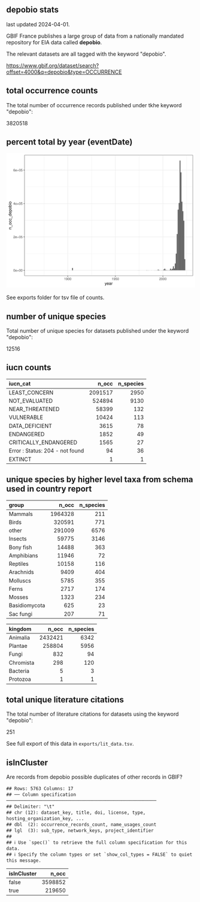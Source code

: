 ## depobio stats

last updated 2024-04-01.

GBIF France publishes a large group of data from a nationally mandated repository for EIA data called **depobio**.

The relevant datasets are all tagged with the keyword "depobio".

<https://www.gbif.org/dataset/search?offset=4000&q=depobio&type=OCCURRENCE>





## total occurrence counts



The total number of occurrence records published under tkhe keyword "depobio":

3820518

## percent total by year (eventDate)





![](https://raw.githubusercontent.com/jhnwllr/depobio-stats/main/plots/occ_by_year.png)

See exports folder for tsv file of counts.

## number of unique species



Total number of unique species for datasets published under the keyword "depobio":

12516

## iucn counts




|iucn_cat                        |   n_occ| n_species|
|:-------------------------------|-------:|---------:|
|LEAST_CONCERN                   | 2091517|      2950|
|NOT_EVALUATED                   |  524894|      9130|
|NEAR_THREATENED                 |   58399|       132|
|VULNERABLE                      |   10424|       113|
|DATA_DEFICIENT                  |    3615|        78|
|ENDANGERED                      |    1852|        49|
|CRITICALLY_ENDANGERED           |    1565|        27|
|Error : Status: 204 - not found |      94|        36|
|EXTINCT                         |       1|         1|

## unique species by higher level taxa from schema used in country report




|group         |   n_occ| n_species|
|:-------------|-------:|---------:|
|Mammals       | 1964328|       211|
|Birds         |  320591|       771|
|other         |  291009|      6576|
|Insects       |   59775|      3146|
|Bony fish     |   14488|       363|
|Amphibians    |   11946|        72|
|Reptiles      |   10158|       116|
|Arachnids     |    9409|       404|
|Molluscs      |    5785|       355|
|Ferns         |    2717|       174|
|Mosses        |    1323|       234|
|Basidiomycota |     625|        23|
|Sac fungi     |     207|        71|


|kingdom   |   n_occ| n_species|
|:---------|-------:|---------:|
|Animalia  | 2432421|      6342|
|Plantae   |  258804|      5956|
|Fungi     |     832|        94|
|Chromista |     298|       120|
|Bacteria  |       5|         3|
|Protozoa  |       1|         1|

## total unique literature citations



The total number of literature citations for datasets using the keyword "depobio":

251

See full export of this data in `exports/lit_data.tsv`.

## isInCluster

Are records from depobio possible duplicates of other records in GBIF?


```
## Rows: 5763 Columns: 17
## ── Column specification ────────────────────────────────────────────────────────
## Delimiter: "\t"
## chr (12): dataset_key, title, doi, license, type, hosting_organization_key, ...
## dbl  (2): occurrence_records_count, name_usages_count
## lgl  (3): sub_type, network_keys, project_identifier
## 
## ℹ Use `spec()` to retrieve the full column specification for this data.
## ℹ Specify the column types or set `show_col_types = FALSE` to quiet this message.
```



|isInCluster |   n_occ|
|:-----------|-------:|
|false       | 3598852|
|true        |  219650|

<!-- GBIF total for comparison -->

<!-- # ```{r is in cluster gbif total, echo=FALSE,include=TRUE,results='asis'} -->

<!-- rgbif::occ_search(facet="isInCluster",limit=0)$facet$isInCluster %>%  -->

<!-- knitr::kable() -->

<!-- ``` -->
